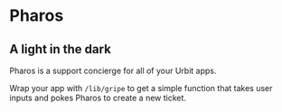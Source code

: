 # Pharos
## A light in the dark

Pharos is a support concierge for all of your Urbit apps.

Wrap your app with `/lib/gripe` to get a simple function that takes user inputs and pokes Pharos to create a new ticket.
